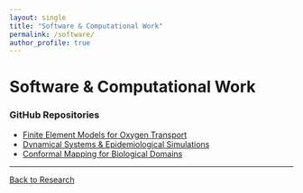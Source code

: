```yaml
---
layout: single
title: "Software & Computational Work"
permalink: /software/
author_profile: true
---
```


# **Software & Computational Work**  
### **GitHub Repositories**  
- [Finite Element Models for Oxygen Transport](#)  
- [Dynamical Systems & Epidemiological Simulations](#)  
- [Conformal Mapping for Biological Domains](#)  

---

[Back to Research](research.md)

